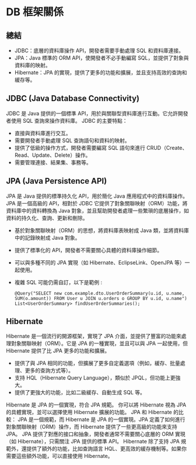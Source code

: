 # DB 框架關係

## 總結
+ JDBC：底層的資料庫操作 API，開發者需要手動處理 SQL 和資料庫連接。
+ JPA：Java 標準的 ORM API，使開發者不必手動編寫 SQL，並提供了對象與資料庫的映射。
+ Hibernate：JPA 的實現，提供了更多的功能和擴展，並且支持高效的查詢和緩存等。

## JDBC (Java Database Connectivity)
JDBC 是 Java 提供的一個標準 API，用於與關聯型資料庫進行互動。它允許開發者使用 SQL 查詢來操作資料庫。
JDBC 的主要特點：
+ 直接與資料庫進行交互。
+ 需要開發者手動處理 SQL 查詢語句和資料的映射。
+ 提供了低級的操作方式，開發者需要編寫 SQL 語句來進行 CRUD（Create、Read、Update、Delete）操作。
+ 需要管理連接、結果集、事務等。

## JPA (Java Persistence API)
JPA 是 Java 提供的標準持久化 API，用於簡化 Java 應用程式中的資料庫操作。JPA 是一個高級的 API，相對於 JDBC 它提供了對象關聯映射（ORM）功能，將資料庫中的資料轉換為 Java 對象，並且幫助開發者處理一些繁瑣的底層操作，如資料的持久化、查詢、更新和刪除。

+ 基於對象關聯映射（ORM）的思想，將資料庫表映射成 Java 類，並將資料庫中的記錄映射成 Java 對象。
+ 提供了標準化的 API，開發者不需要關心具體的資料庫操作細節。
+ 可以與多種不同的 JPA 實現（如 Hibernate、EclipseLink、OpenJPA 等）一起使用。
+ 複雜 SQL 可能仍需自訂，以下是範例 :

    ```
    @Query("SELECT new com.example.dto.UserOrderSummary(u.id, u.name, SUM(o.amount)) FROM User u JOIN u.orders o GROUP BY u.id, u.name")
    List<UserOrderSummary> findUserOrderSummaries();
    ```

## Hibernate
Hibernate 是一個流行的開源框架，實現了 JPA 介面，並提供了豐富的功能來處理對象關聯映射（ORM）。它是 JPA 的一種實現，並且可以與 JPA 一起使用，但 Hibernate 提供了比 JPA 更多的功能和擴展。

+ 提供了與 JPA 相同的功能，但擴展了更多自定義選項（例如，緩存、批量處理、更多的查詢方式等）。
+ 支持 HQL（Hibernate Query Language），類似於 JPQL，但功能上更強大。
+ 提供了更強大的功能，比如二級緩存、自動生成 SQL 等。

Hibernate 是 JPA 的一個實現，符合 JPA 規範。
你可以將 Hibernate 視為 JPA 的具體實現，並可以選擇使用 Hibernate 擴展的功能。
JPA 和 Hibernate 的比較：
JPA 是一個規範，而 Hibernate 是 JPA 的一個實現。JPA 定義了如何進行對象關聯映射（ORM）操作，而 Hibernate 提供了一些更高級的功能來支持 JPA。
JPA 提供了對應的接口和抽象，開發者通常不需要關心底層的 ORM 實現（如 Hibernate），只需關注 JPA 提供的標準 API。
Hibernate 除了支持 JPA 規範外，還提供了額外的功能，比如查詢語言 HQL、更高效的緩存機制等。如果你需要這些額外功能，可以直接使用 Hibernate。

